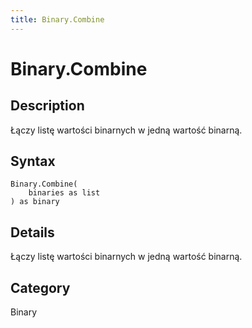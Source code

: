 ```yaml
---
title: Binary.Combine
---
```


# Binary.Combine


## Description

Łączy listę wartości binarnych w jedną wartość binarną.


## Syntax

```powerquery
Binary.Combine(
    binaries as list
) as binary
```


## Details

Łączy listę wartości binarnych w jedną wartość binarną.



## Category
Binary

